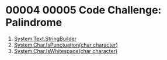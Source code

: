 # 00004 00005 Code Challenge: Palindrome

00001. [System.Text.StringBuilder](https://learn.microsoft.com/en-us/dotnet/standard/base-types/stringbuilder)
00002. [System.Char.IsPunctuation(char character)](https://learn.microsoft.com/en-us/dotnet/api/system.char.ispunctuation?view=net-8.0)
00003. [System.Char.IsWhitespace(char character)](https://learn.microsoft.com/en-us/dotnet/api/system.char.iswhitespace?view=net-8.0) 
